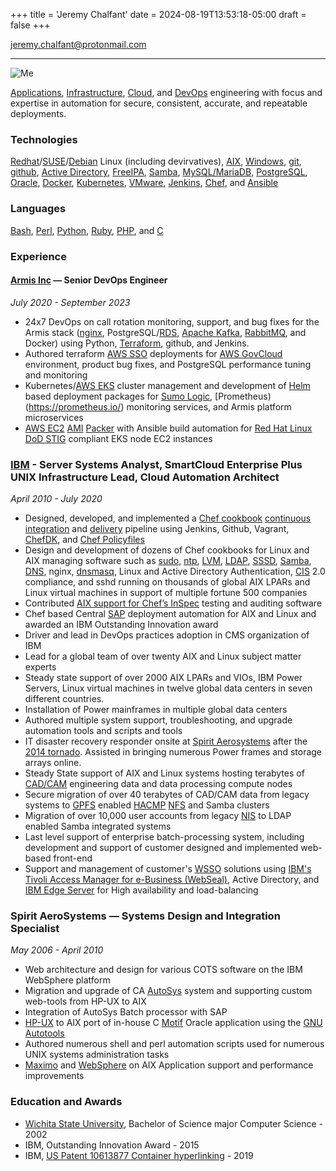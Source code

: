 +++
title = 'Jeremy Chalfant'
date = 2024-08-19T13:53:18-05:00
draft = false
+++


[jeremy.chalfant@protonmail.com](mailto:jeremy.chalfant@protonmail.com)

---------------------------

![Me](/images/me.png#floatright)

[Applications](https://en.wikipedia.org/wiki/Application_software), [Infrastructure](http://www.stat.yale.edu/~mjk56/doc/ComputingInfrastructure.html), [Cloud](https://en.wikipedia.org/wiki/Cloud_computing), and [DevOps](https://www.ibm.com/topics/devops) engineering with focus and expertise in automation for secure, consistent, accurate, and repeatable deployments.

### Technologies

[Redhat](https://redhat.com)/[SUSE](https://suse.com)/[Debian](https://debian.org) Linux (including devirvatives), [AIX](https://www.ibm.com/products/aix), [Windows](https://www.microsoft.com/en-us/windows?r=1), [git](https://git-scm.com/), [github](https://github.com), [Active Directory](https://en.wikipedia.org/wiki/Active_Directory), [FreeIPA](https://www.freeipa.org/), [Samba](https://samba.org), [MySQL/MariaDB](https://mariadb.org/), [PostgreSQL](https://postgresql.org), [Oracle](https://oracle.com), [Docker](https://docker.io), [Kubernetes](https://kubernetes.io), [VMware](https://vmware.com), [Jenkins](https://jenkins.io), [Chef](https://chef.io), and [Ansible](https://ansible.com)

### Languages

[Bash](https://www.gnu.org/software/bash/), [Perl](https://perl.org), [Python](https://python.org), [Ruby](https://www.ruby-lang.org/), [PHP](https://php.net), and [C](https://en.wikipedia.org/wiki/C_(programming_language))

### Experience

#### [Armis Inc](https://armis.com) — Senior DevOps Engineer

*July 2020 - September 2023*

* 24x7 DevOps on call rotation monitoring, support, and bug fixes for the Armis stack ([nginx](https://nginx.org), PostgreSQL/[RDS](https://aws.amazon.com/rds/), [Apache Kafka](https://kafka.apache.org/), [RabbitMQ](https://www.rabbitmq.com/), and Docker) using Python, [Terraform](https://terraform.io), github, and Jenkins.
* Authored terraform [AWS SSO](https://aws.amazon.com/iam/identity-center/) deployments for [AWS GovCloud](https://aws.amazon.com/govcloud-us/) environment, product bug fixes, and PostgreSQL performance tuning and monitoring
* Kubernetes/[AWS EKS](https://aws.amazon.com/eks/) cluster management and development of [Helm](https://helm.sh/) based deployment packages for [Sumo Logic](https://www.sumologic.com/), [Prometheus)(https://prometheus.io/) monitoring services, and Armis platform microservices
* [AWS EC2](https://aws.amazon.com/ec2/) [AMI](https://docs.aws.amazon.com/AWSEC2/latest/UserGuide/AMIs.html) [Packer](https://www.packer.io/) with Ansible build automation for [Red Hat Linux DoD STIG](https://www.stigviewer.com/stig/red_hat_enterprise_linux_8/) compliant EKS node EC2 instances

### [IBM](https://ibm.com) - Server Systems Analyst, SmartCloud Enterprise Plus UNIX Infrastructure Lead, Cloud Automation Architect

*April 2010 - July 2020*

* Designed, developed, and implemented a [Chef cookbook](https://docs.chef.io/cookbooks/) [continuous integration](https://en.wikipedia.org/wiki/Continuous_integration) and [delivery](https://en.wikipedia.org/wiki/Continuous_integration#Continuous_delivery_and_continuous_deployment) pipeline using Jenkins, Github, Vagrant, [ChefDK](https://docs.chef.io/workstation/), and [Chef Policyfiles](https://docs.chef.io/policyfile/)
* Design and development of dozens of Chef cookbooks for Linux and AIX managing software such as [sudo](https://www.sudo.ws/), [ntp](https://en.wikipedia.org/wiki/Network_Time_Protocol), [LVM](https://en.wikipedia.org/wiki/Logical_Volume_Manager_(Linux)), [LDAP](https://en.wikipedia.org/wiki/Lightweight_Directory_Access_Protocol), [SSSD](https://sssd.io/), [Samba](https://www.samba.org/), [DNS](https://en.wikipedia.org/wiki/Domain_Name_System), nginx, [dnsmasq](https://thekelleys.org.uk/dnsmasq/doc.html), Linux and Active Directory Authentication, [CIS](https://www.cisecurity.org/) 2.0 compliance, and sshd running on thousands of global AIX LPARs and Linux virtual machines in support of multiple fortune 500 companies
* Contributed [AIX support for Chef’s InSpec](https://www.chef.io/blog/chef-compliance-0-10-4-release) testing and auditing software
* Chef based Central [SAP](https://www.sap.com/index.html) deployment automation for AIX and Linux and awarded an IBM Outstanding Innovation award
* Driver and lead in DevOps practices adoption in CMS organization of IBM
* Lead for a global team of over twenty AIX and Linux subject matter experts
* Steady state support of over 2000 AIX LPARs and VIOs, IBM Power Servers, Linux virtual machines in twelve global data centers in seven different countries.
* Installation of Power mainframes in multiple global data centers
* Authored multiple system support, troubleshooting, and upgrade automation tools and scripts and tools
* IT disaster recovery responder onsite at [Spirit Aerosystems](https://spiritaero.com) after the [2014 tornado](https://www.kansas.com/news/business/aviation/article1090370.html).  Assisted in bringing numerous Power frames and storage arrays online.
* Steady State support of AIX and Linux systems hosting terabytes of [CAD/CAM](https://en.wikipedia.org/wiki/CAD/CAM) engineering data and data processing compute nodes
* Secure migration of over 40 terabytes of CAD/CAM data from legacy systems to [GPFS](https://en.wikipedia.org/wiki/GPFS) enabled [HACMP](https://en.wikipedia.org/wiki/IBM_High_Availability_Cluster_Multiprocessing) [NFS](https://en.wikipedia.org/wiki/Network_File_System) and Samba clusters
* Migration of over 10,000 user accounts from legacy [NIS](https://en.wikipedia.org/wiki/Network_Information_Service) to LDAP enabled Samba integrated systems
* Last level support of enterprise batch-processing system, including development and support of customer designed and implemented web-based front-end
* Support and management of customer's [WSSO](https://en.wikipedia.org/wiki/Single_sign-on) solutions using [IBM's Tivoli Access Manager for e-Business (WebSeal)](https://www.ibm.com/docs/en/samfm/8.0.1?topic=web-webseal-overview), Active Directory, and [IBM Edge Server](https://www.ibm.com/docs/en/cloud-private/3.2.0?topic=edge-computing-servers) for High availability and load-balancing

### Spirit AeroSystems — Systems Design and Integration Specialist

*May 2006 - April 2010*

* Web architecture and design for various COTS software on the IBM WebSphere platform
* Migration and upgrade of CA [AutoSys](https://www.broadcom.com/products/software/automation/autosys) system and supporting custom web-tools from HP-UX to AIX
* Integration of AutoSys Batch processor with SAP
* [HP-UX](https://en.wikipedia.org/wiki/HP-UX) to AIX port of in-house C [Motif](https://en.wikipedia.org/wiki/Motif_(software)) Oracle application using the [GNU Autotools](https://www.gnu.org/software/automake/manual/html_node/Autotools-Introduction.html)
* Authored numerous shell and perl automation scripts used for numerous UNIX systems administration tasks
* [Maximo](https://www.ibm.com/products/maximo) and [WebSphere](https://www.ibm.com/products/websphere-application-server) on AIX Application support and performance improvements

### Education and Awards

* [Wichita State University](https://wichita.edu), Bachelor of Science major Computer Science - 2002
* IBM, Outstanding Innovation Award - 2015
* IBM, [US Patent 10613877 Container hyperlinking](https://assignment.uspto.gov/patent/index.html#/patent/search/resultAssignment?searchInput=10613877&id=45328-887) - 2019
